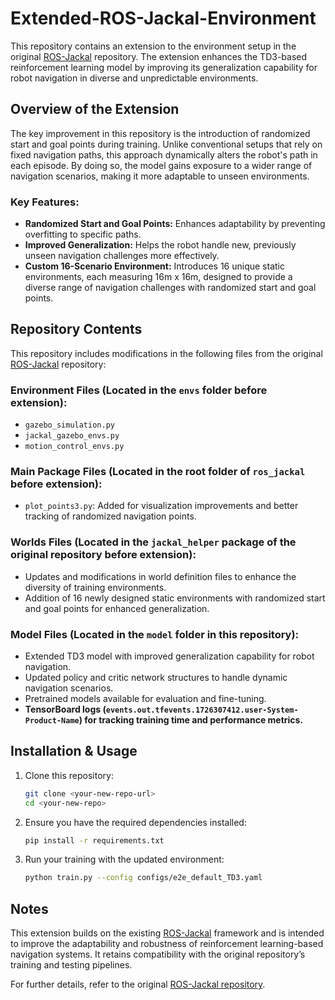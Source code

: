 # Extended-ROS-Jackal-Environment

This repository contains an extension to the environment setup in the original [ROS-Jackal](https://github.com/Daffan/ros_jackal) repository. The extension enhances the TD3-based reinforcement learning model by improving its generalization capability for robot navigation in diverse and unpredictable environments.

## Overview of the Extension

The key improvement in this repository is the introduction of randomized start and goal points during training. Unlike conventional setups that rely on fixed navigation paths, this approach dynamically alters the robot's path in each episode. By doing so, the model gains exposure to a wider range of navigation scenarios, making it more adaptable to unseen environments.

### Key Features:

- **Randomized Start and Goal Points:** Enhances adaptability by preventing overfitting to specific paths.
- **Improved Generalization:** Helps the robot handle new, previously unseen navigation challenges more effectively.
- **Custom 16-Scenario Environment:** Introduces 16 unique static environments, each measuring 16m x 16m, designed to provide a diverse range of navigation challenges with randomized start and goal points.

## Repository Contents

This repository includes modifications in the following files from the original [ROS-Jackal](https://github.com/Daffan/ros_jackal) repository:

### Environment Files (Located in the `envs` folder before extension):

- `gazebo_simulation.py`
- `jackal_gazebo_envs.py`
- `motion_control_envs.py`

### Main Package Files (Located in the root folder of `ros_jackal` before extension):

- `plot_points3.py`: Added for visualization improvements and better tracking of randomized navigation points.

### Worlds Files (Located in the `jackal_helper` package of the original repository before extension):

- Updates and modifications in world definition files to enhance the diversity of training environments.
- Addition of 16 newly designed static environments with randomized start and goal points for enhanced generalization.

### Model Files (Located in the `model` folder in this repository):

- Extended TD3 model with improved generalization capability for robot navigation.
- Updated policy and critic network structures to handle dynamic navigation scenarios.
- Pretrained models available for evaluation and fine-tuning.
- **TensorBoard logs (`events.out.tfevents.1726307412.user-System-Product-Name`) for tracking training time and performance metrics.**

## Installation & Usage

1. Clone this repository:
   ```bash
   git clone <your-new-repo-url>
   cd <your-new-repo>
   ```
2. Ensure you have the required dependencies installed:
   ```bash
   pip install -r requirements.txt
   ```
3. Run your training with the updated environment:
   ```bash
   python train.py --config configs/e2e_default_TD3.yaml
   ```

## Notes

This extension builds on the existing [ROS-Jackal](https://github.com/Daffan/ros_jackal) framework and is intended to improve the adaptability and robustness of reinforcement learning-based navigation systems. It retains compatibility with the original repository’s training and testing pipelines.

For further details, refer to the original [ROS-Jackal repository](https://github.com/Daffan/ros_jackal).
